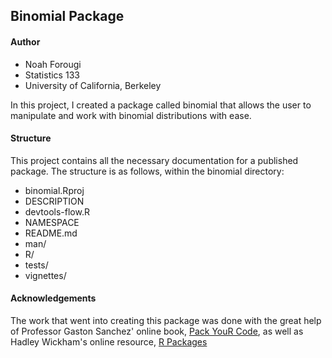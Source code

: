 ## Binomial Package
#### Author
* Noah Forougi
* Statistics 133 
* University of California, Berkeley

In this project, I created a package called binomial that allows the user to manipulate and work with binomial distributions with ease. 
####  Structure
This project contains all the necessary documentation for a published package. The structure is as follows, within the binomial directory:
* binomial.Rproj
* DESCRIPTION
* devtools-flow.R
* NAMESPACE
* README.md
* man/
* R/
* tests/
* vignettes/


#### Acknowledgements
The work that went into creating this package was done with the great help of Professor Gaston Sanchez' online book, [Pack YouR Code](https://www.gastonsanchez.com/packyourcode/), as well as Hadley Wickham's online resource, [R Packages](http://r-pkgs.had.co.nz/package.html)
